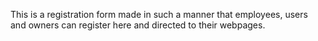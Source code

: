 This is a registration form made in such a manner that employees, users and owners can register here and directed to their webpages.
